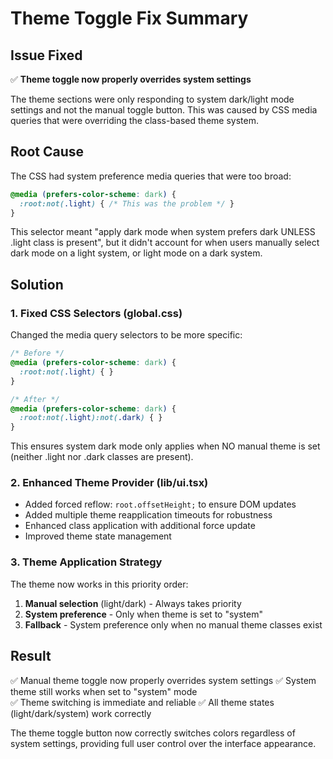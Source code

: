 # Theme Toggle Fix Summary

## Issue Fixed

✅ **Theme toggle now properly overrides system settings**

The theme sections were only responding to system dark/light mode settings and not the manual toggle button. This was caused by CSS media queries that were overriding the class-based theme system.

## Root Cause

The CSS had system preference media queries that were too broad:

```css
@media (prefers-color-scheme: dark) {
  :root:not(.light) { /* This was the problem */ }
}
```

This selector meant "apply dark mode when system prefers dark UNLESS .light class is present", but it didn't account for when users manually select dark mode on a light system, or light mode on a dark system.

## Solution

### 1. Fixed CSS Selectors (global.css)

Changed the media query selectors to be more specific:

```css
/* Before */
@media (prefers-color-scheme: dark) {
  :root:not(.light) { }
}

/* After */
@media (prefers-color-scheme: dark) {
  :root:not(.light):not(.dark) { }
}
```

This ensures system dark mode only applies when NO manual theme is set (neither .light nor .dark classes are present).

### 2. Enhanced Theme Provider (lib/ui.tsx)

- Added forced reflow: `root.offsetHeight;` to ensure DOM updates
- Added multiple theme reapplication timeouts for robustness
- Enhanced class application with additional force update
- Improved theme state management

### 3. Theme Application Strategy

The theme now works in this priority order:
1. **Manual selection** (light/dark) - Always takes priority
2. **System preference** - Only when theme is set to "system" 
3. **Fallback** - System preference only when no manual theme classes exist

## Result

✅ Manual theme toggle now properly overrides system settings
✅ System theme still works when set to "system" mode  
✅ Theme switching is immediate and reliable
✅ All theme states (light/dark/system) work correctly

The theme toggle button now correctly switches colors regardless of system settings, providing full user control over the interface appearance.
